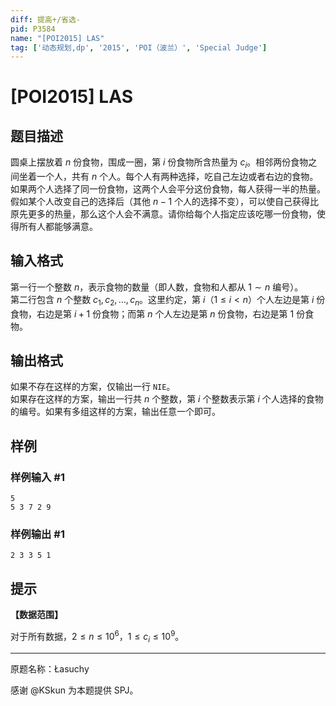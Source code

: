 ```yaml
---
diff: 提高+/省选-
pid: P3584
name: "[POI2015] LAS"
tag: ['动态规划,dp', '2015', 'POI（波兰）', 'Special Judge']
---
```

# [POI2015] LAS
## 题目描述

圆桌上摆放着 $n$ 份食物，围成一圈，第 $i$ 份食物所含热量为 $c_i$。相邻两份食物之间坐着一个人，共有 $n$ 个人。每个人有两种选择，吃自己左边或者右边的食物。如果两个人选择了同一份食物，这两个人会平分这份食物，每人获得一半的热量。 假如某个人改变自己的选择后（其他 $n-1$ 个人的选择不变），可以使自己获得比原先更多的热量，那么这个人会不满意。请你给每个人指定应该吃哪一份食物，使得所有人都能够满意。
## 输入格式

第一行一个整数 $n$，表示食物的数量（即人数，食物和人都从 $1\sim n$ 编号）。  
第二行包含 $n$ 个整数 $c_1,c_2,\dots,c_n$。这里约定，第 $i$（$1\le i<n$）个人左边是第 $i$ 份食物，右边是第 $i+1$ 份食物；而第 $n$ 个人左边是第 $n$ 份食物，右边是第 $1$ 份食物。
## 输出格式

如果不存在这样的方案，仅输出一行 `NIE`。  
如果存在这样的方案，输出一行共 $n$ 个整数，第 $i$ 个整数表示第 $i$ 个人选择的食物的编号。如果有多组这样的方案，输出任意一个即可。
## 样例

### 样例输入 #1
```
5
5 3 7 2 9

```
### 样例输出 #1
```
2 3 3 5 1

```
## 提示

**【数据范围】**

对于所有数据，$2\leqslant n\leqslant 10^6$，$1\leqslant c_i\leqslant 10^9$。

----

原题名称：Łasuchy

感谢 @KSkun 为本题提供 SPJ。
